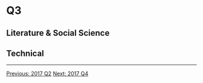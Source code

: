 # Q3

## Literature & Social Science

## Technical

---------------------------------------------------
  [Previous: 2017 Q2](2017_Q2.md)           [Next: 2017 Q4](2017_Q4.md)
